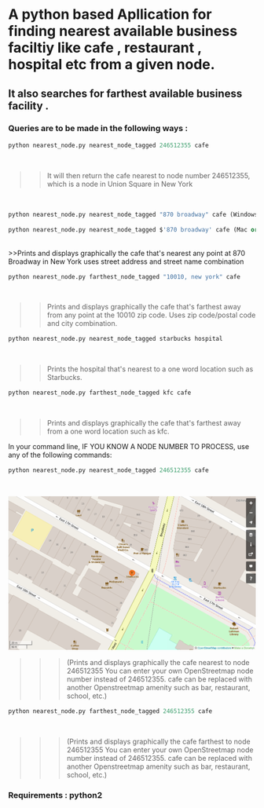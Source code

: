 # A python based Apllication for finding nearest available business faciltiy like cafe , restaurant , hospital etc from a given node.

## It also searches for farthest available business facility .

### Queries are to be made in the following ways :
```python
python nearest_node.py nearest_node_tagged 246512355 cafe 
```
<br/>

>>It will then return the cafe nearest to node number 246512355, which is a node in     Union Square in New York <br/>
<br/>

```python
python nearest_node.py nearest_node_tagged "870 broadway" cafe (Windows)
```
```python
python nearest_node.py nearest_node_tagged $'870 broadway' cafe (Mac or Linux)
```
<br/>
>>Prints and displays graphically the cafe that's nearest any point at 870 Broadway in New York uses street address and street name combination <br/>

```python
python nearest_node.py farthest_node_tagged "10010, new york" cafe
```
<br/>

>>Prints and displays graphically the cafe that's farthest away from any point at the 10010 zip code. Uses zip code/postal code and city combination. <br/>


```python
python nearest_node.py nearest_node_tagged starbucks hospital
```
<br/>


>>Prints the hospital that's nearest to a one word location such as Starbucks.<br/>
```python
python nearest_node.py farthest_node_tagged kfc cafe
```
<br/>

>>Prints and displays graphically the cafe that's farthest away from a one word location such as kfc.<br/>

In your command line, IF YOU KNOW A NODE NUMBER TO PROCESS, use any of the following commands:<br/>
```python
python nearest_node.py nearest_node_tagged 246512355 cafe
 ```
 <br/>
 
 
 
![alt text](output.png "Logo Title Text 1")
<br/>

>>>(Prints and displays graphically the cafe nearest to node 246512355 You can enter your own OpenStreetmap node number instead of 246512355. cafe can be replaced with another Openstreetmap amenity such as bar, restaurant, school, etc.)<br/>

```python
python nearest_node.py farthest_node_tagged 246512355 cafe
```
<br/>


>>>(Prints and displays graphically the cafe farthest to node 246512355 You can enter your own OpenStreetmap node number instead of 246512355. cafe can be replaced with another Openstreetmap amenity such as bar, restaurant, school, etc.)<br/>


### **Requirements :  python2**

